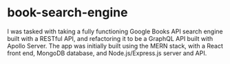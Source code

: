 # book-search-engine
I was tasked with taking a fully functioning Google Books API search engine built with a RESTful API, and refactoring it to be a GraphQL API built with Apollo Server. The app was initially built using the MERN stack, with a React front end, MongoDB database, and Node.js/Express.js server and API.
